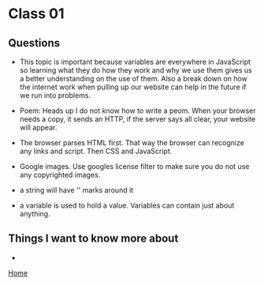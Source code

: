 
# Class 01 

## Questions

- This topic is important because variables are everywhere in JavaScript so learning what they do how they work and why we use them gives us a better understanding on the use of them. Also a break down on how the internet work when pulling up our website can help in the future if we run into problems.

- Poem:  Heads up I do not know how to write a peom.  When your browser needs a copy, it sends an HTTP, if the server says all clear, your website will appear.

- The browser parses HTML first. That way the browser can recognize any links and script. Then CSS and JavaScript. 

- Google images. Use googles license filter to make sure you do not use any copyrighted images.

- a string will have '' marks around it 

- a variable is used to hold a value. Variables can contain just about anything.

## Things I want to know more about

- 

[Home](https://coff23.github.io/reading-notes/)
